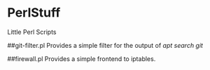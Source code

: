 # PerlStuff
Little Perl Scripts

##git-filter.pl
Provides a simple filter for the output of 
*apt search git*

##firewall.pl
Provides a simple frontend to iptables.

